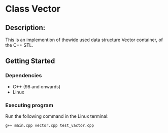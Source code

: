 # Class Vector

## Description:
This is an implemention of thewide used data structure Vector container, of the C++ STL.

## Getting Started

### Dependencies

* C++ (98 and onwards)
* Linux

### Executing program

Run the following command in the Linux terminal:

```
g++ main.cpp vector.cpp test_vactor.cpp
```


